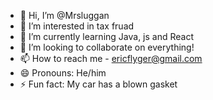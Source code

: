 - 👋 Hi, I’m @Mrsluggan
- 👀 I’m interested in tax fruad
- 🌱 I’m currently learning Java, js and React
- 💞️ I’m looking to collaborate on everything!
- 📫 How to reach me - ericflyger@gmail.com
- 😄 Pronouns: He/him
- ⚡ Fun fact: My car has a blown gasket

<!---
Mrsluggan/Mrsluggan is a ✨ special ✨ repository because its `README.md` (this file) appears on your GitHub profile.
You can click the Preview link to take a look at your changes.
--->
